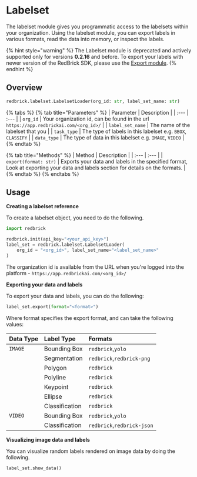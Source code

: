 # Labelset

The labelset module gives you programmatic access to the labelsets within your organization. Using the labelset module, you can export labels in various formats, read the data into memory, or inspect the labels.

{% hint style="warning" %}
The Labelset module is deprecated and actively supported only for versions **0.2.16** and before. To export your labels with newer version of the RedBrick SDK, please use the [Export module](../export.md).
{% endhint %}

## Overview

```python
redbrick.labelset.LabelsetLoader(org_id: str, label_set_name: str)
```

{% tabs %}
{% tab title="Parameters" %}
| Parameter | Description |
| :--- | :--- |
| `org_id` | Your organization id, can be found in the url `https://app.redbrickai.com/<org_id>/` |
| `label_set_name` | The name of the labelset that you |
| `task_type` | The type of labels in this labelset e.g. `BBOX`, `CLASSIFY` |
| `data_type` | The type of data in this labelset e.g. `IMAGE`, `VIDEO` |
{% endtab %}

{% tab title="Methods" %}
| Method | Description |
| :--- | :--- |
| `export(format: str)` | Exports your data and labels in the specified format, Look at exporting your data and labels section for details on the formats. |
{% endtab %}
{% endtabs %}

## Usage

**Creating a labelset reference**

To create a labelset object, you need to do the following.

```python
import redbrick

redbrick.init(api_key="<your_api_key>")
label_set = redbrick.labelset.LabelsetLoader(
    org_id = "<org_id>", label_set_name="<label_set_name>"
)
```

The organization id is available from the URL when you're logged into the platform - `https://app.redbrickai.com/<org_id>/`

**Exporting your data and labels**

To export your data and labels, you can do the following:

```python
label_set.export(format="<format>")
```

Where format specifies the export format, and can take the following values:

| Data Type | Label Type | Formats |
| :--- | :--- | :--- |
| `IMAGE` | Bounding Box | `redbrick`,`yolo` |
|  | Segmentation | `redbrick`,`redbrick-png` |
|  | Polygon | `redbrick` |
|  | Polyline | `redbrick` |
|  | Keypoint | `redbrick` |
|  | Ellipse | `redbrick` |
|  | Classification | `redbrick` |
| `VIDEO` | Bounding Box | `redbrick`,`yolo` |
|  | Classification | `redbrick`,`redbrick-json` |

**Visualizing image data and labels**

You can visualize random labels rendered on image data by doing the following.

```text
label_set.show_data()
```

